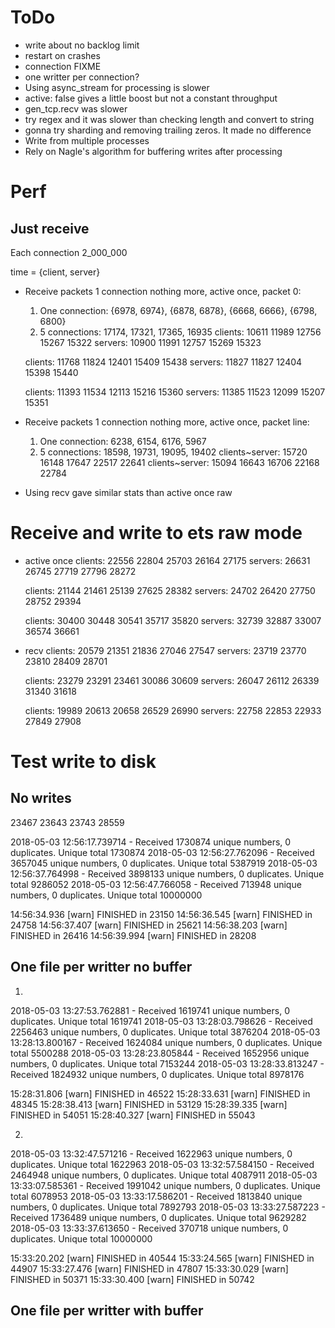 # ToDo

- write about no backlog limit
- restart on crashes
- connection FIXME
- one writter per connection?
- Using async_stream for processing is slower
- active: false gives a little boost but not a constant throughput
- gen_tcp.recv was slower
- try regex and it was slower than checking length and convert to string
- gonna try sharding and removing trailing zeros. It made no difference
- Write from multiple processes
- Rely on Nagle's algorithm for buffering writes after processing

# Perf

## Just receive

Each connection 2_000_000

time = {client, server}

- Receive packets 1 connection nothing more, active once, packet 0:
  1. One connection:
    {6978, 6974}, {6878, 6878}, {6668, 6666}, {6798, 6800}
  2. 5 connections: 17174, 17321, 17365, 16935
    clients: 10611 11989 12756 15267 15322
    servers: 10900 11991 12757 15269 15323

    clients: 11768 11824 12401 15409 15438
    servers: 11827 11827 12404 15398 15440

    clients: 11393 11534 12113 15216 15360
    servers: 11385 11523 12099 15207 15351

- Receive packets 1 connection nothing more, active once, packet line:
  1. One connection: 6238, 6154, 6176, 5967
  2. 5 connections: 18598, 19731, 19095, 19402
    clients~server: 15720 16148 17647 22517 22641
    clients~server: 15094 16643 16706 22168 22784

- Using recv gave similar stats than active once raw


# Receive and write to ets raw mode
- active once
  clients: 22556 22804 25703 26164 27175
  servers: 26631 26745 27719 27796 28272

  clients: 21144 21461 25139 27625 28382
  servers: 24702 26420 27750 28752 29394

  clients: 30400 30448 30541 35717 35820
  servers: 32739 32887 33007 36574 36661

- recv
  clients: 20579 21351 21836 27046 27547
  servers: 23719 23770 23810 28409 28701

  clients: 23279 23291 23461 30086 30609
  servers: 26047 26112 26339 31340 31618

  clients: 19989 20613 20658 26529 26990
  servers: 22758 22853 22933 27849 27908


# Test write to disk

## No writes
23467
23643
23743
28559


2018-05-03 12:56:17.739714 - Received 1730874 unique numbers, 0 duplicates. Unique total 1730874
2018-05-03 12:56:27.762096 - Received 3657045 unique numbers, 0 duplicates. Unique total 5387919
2018-05-03 12:56:37.764998 - Received 3898133 unique numbers, 0 duplicates. Unique total 9286052
2018-05-03 12:56:47.766058 - Received 713948 unique numbers, 0 duplicates. Unique total 10000000

14:56:34.936 [warn]  FINISHED in 23150
14:56:36.545 [warn]  FINISHED in 24758
14:56:37.407 [warn]  FINISHED in 25621
14:56:38.203 [warn]  FINISHED in 26416
14:56:39.994 [warn]  FINISHED in 28208

## One file per writter no buffer

1.
2018-05-03 13:27:53.762881 - Received 1619741 unique numbers, 0 duplicates. Unique total 1619741
2018-05-03 13:28:03.798626 - Received 2256463 unique numbers, 0 duplicates. Unique total 3876204
2018-05-03 13:28:13.800167 - Received 1624084 unique numbers, 0 duplicates. Unique total 5500288
2018-05-03 13:28:23.805844 - Received 1652956 unique numbers, 0 duplicates. Unique total 7153244
2018-05-03 13:28:33.813247 - Received 1824932 unique numbers, 0 duplicates. Unique total 8978176

15:28:31.806 [warn]  FINISHED in 46522
15:28:33.631 [warn]  FINISHED in 48345
15:28:38.413 [warn]  FINISHED in 53129
15:28:39.335 [warn]  FINISHED in 54051
15:28:40.327 [warn]  FINISHED in 55043


2.

2018-05-03 13:32:47.571216 - Received 1622963 unique numbers, 0 duplicates. Unique total 1622963
2018-05-03 13:32:57.584150 - Received 2464948 unique numbers, 0 duplicates. Unique total 4087911
2018-05-03 13:33:07.585361 - Received 1991042 unique numbers, 0 duplicates. Unique total 6078953
2018-05-03 13:33:17.586201 - Received 1813840 unique numbers, 0 duplicates. Unique total 7892793
2018-05-03 13:33:27.587223 - Received 1736489 unique numbers, 0 duplicates. Unique total 9629282
2018-05-03 13:33:37.613650 - Received 370718 unique numbers, 0 duplicates. Unique total 10000000

15:33:20.202 [warn]  FINISHED in 40544
15:33:24.565 [warn]  FINISHED in 44907
15:33:27.476 [warn]  FINISHED in 47807
15:33:30.029 [warn]  FINISHED in 50371
15:33:30.400 [warn]  FINISHED in 50742


## One file per writter with buffer

